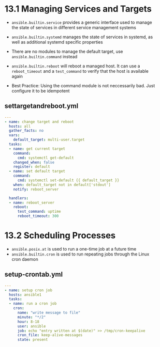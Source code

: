 # 13.1 Managing Services and Targets
- `ansible.builtin.service` provides a generic interface used to manage the state of services in different service management systems
- `ansible.builtin.systemd` manages the state of services in systemd, as well as additional systemd specific properties
- There are no modules to manage the default target, use `ansible.builtin.command` instead
- `ansible.builtin.reboot` will reboot a managed host. It can use a `reboot_timeout` and a `test_command` to verify that the host is available again

- Best Practice: Using the command module is not neccessarily bad. Just configure it to be idempotent


## settargetandreboot.yml
```yml
---
- name: change target and reboot
  hosts: all
  gather_facts: no
  vars:
    default_target: multi-user.target
  tasks:
  - name: get current target
    command:
      cmd: systemctl get-default
    changed_when: false
    register: default
  - name: set default target
    command:
      cmd: systemctl set-default {{ default_target }}
    when: default_target not in default['stdout']
    notify: reboot_server

  handlers:
  - name: reboot_server
    reboot:
      test_command: uptime
      reboot_timeout: 300
```

# 13.2 Scheduling Processes
- `ansible.posix.at` is used to run a one-time job at a future time
- `ansible.builtin.cron` is used to run repeating jobs through the Linux cron daemon

## setup-crontab.yml
```yml
---
- name: setup cron job
  hosts: ansible1
  tasks:
  - name: run a cron job
    cron:
      name: "write message to file"
      minute: "*/2"
      hour: 8-18
      user: ansible
      job: echo "entry written at $(date)" >> /tmp/cron-keepalive
      cron_file: keep-alive-messages
      state: present
```
